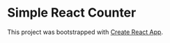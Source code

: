 # Simple React Counter

This project was bootstrapped with [Create React App](https://github.com/facebook/create-react-app).
